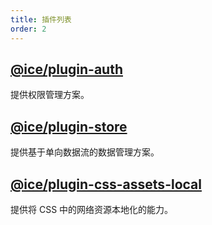 ```yaml
---
title: 插件列表
order: 2
---
```


## [@ice/plugin-auth](../advanced/auth)

提供权限管理方案。

## [@ice/plugin-store](../advanced/store)

提供基于单向数据流的数据管理方案。

## [@ice/plugin-css-assets-local](../advanced/css-assets-local)

提供将 CSS 中的网络资源本地化的能力。

